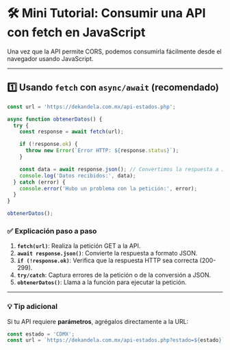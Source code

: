 # 🛠️ Mini Tutorial: Consumir una API con fetch en JavaScript

Una vez que la API permite CORS, podemos consumirla fácilmente desde el navegador usando JavaScript.

---

## 1️⃣ Usando `fetch` con `async/await` (recomendado)

```javascript
const url = 'https://dekandela.com.mx/api-estados.php';

async function obtenerDatos() {
  try {
    const response = await fetch(url);

    if (!response.ok) {
      throw new Error(`Error HTTP: ${response.status}`);
    }

    const data = await response.json(); // Convertimos la respuesta a JSON
    console.log('Datos recibidos:', data);
  } catch (error) {
    console.error('Hubo un problema con la petición:', error);
  }
}

obtenerDatos();
```

### ✅ Explicación paso a paso

1. **`fetch(url)`**: Realiza la petición GET a la API.
2. **`await response.json()`**: Convierte la respuesta a formato JSON.
3. **`if (!response.ok)`**: Verifica que la respuesta HTTP sea correcta (200-299).
4. **`try/catch`**: Captura errores de la petición o de la conversión a JSON.
5. **`obtenerDatos()`**: Llama a la función para ejecutar la petición.

---

### 💡 Tip adicional

Si tu API requiere **parámetros**, agrégalos directamente a la URL:

```javascript
const estado = 'CDMX';
const url = `https://dekandela.com.mx/api-estados.php?estado=${estado}`;
```

